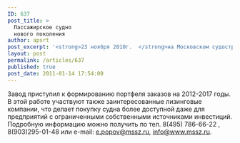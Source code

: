 ```yaml
---
ID: 637
post_title: >
  Пассажирское судно
  нового поколения
author: apsrt
post_excerpt: '<strong>23 ноября 2010г.  </strong>на Московском судостроительном  судоремонтном заводе  начато строительство серии  комфортабельных пассажирских судов нового поколения с рабочим названием «Пилигрим» для работы на транспортных и экскурсионно-прогулочных  маршрутах в пригородном и внутригородском  сообщении.<br />'
layout: post
permalink: /articles/637
published: true
post_date: 2011-01-14 17:54:00
---
```

Завод приступил к формированию портфеля заказов на 2012-2017 годы. В этой работе участвуют также заинтересованные  лизинговые компании, что делает покупку судна более доступной даже для предприятий с ограниченными собственными источниками инвестиций.<br />
   Подробную информацию можно получить  по  тел. 8(495) 786-66-22 , 8(903)295-01-48 или e-mail: e.popov@mssz.ru, info@www.mssz.ru.